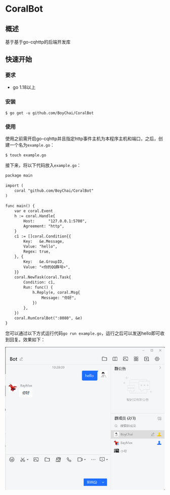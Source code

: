 # CoralBot

## 概述

基于基于go-cqhttp的后端开发库

## 快速开始

### 要求

- go 1.18以上

### 安装

```
$ go get -u github.com/BoyChai/CoralBot
```

### 使用

使用之前需开启go-cqhttp并且指定http事件主机为本程序主机和端口，之后，创建一个名为`example.go`：

```
$ touch example.go
```

接下来，将以下代码放入`example.go`：

```
package main

import (
	coral "github.com/BoyChai/CoralBot"
)

func main() {
	var e coral.Event
	h := coral.Handle{
		Host:      "127.0.0.1:5700",
		Agreement: "http",
	}
	c1 := []coral.Condition{{
		Key:   &e.Message,
		Value: "hello",
		Regex: true,
	}, {
		Key:   &e.GroupID,
		Value: "<你的QQ群号>",
	}}
	coral.NewTask(coral.Task{
		Condition: c1,
		Run: func() {
			h.Reply(e, coral.Msg{
				Message: "你好",
			})
		},
	})
	coral.RunCoralBot(":8080", &e)
}

```

您可以通过以下方式运行代码`go run example.go`，运行之后可以发送hello即可收到回复。效果如下：

![效果](/docs/img/20220813102834.png)